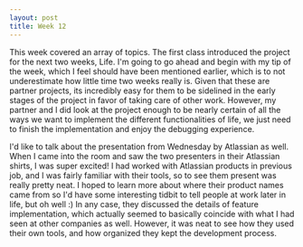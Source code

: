 ```yaml
---
layout: post
title: Week 12
---
```


This week covered an array of topics. The first class introduced the project for the next two weeks, Life. I'm going to go ahead and begin with my tip of the week, which I feel should have been mentioned earlier, which is to not underestimate how little time two weeks really is. Given that these are partner projects, its incredibly easy for them to be sidelined in the early stages of the project in favor of taking care of other work. However, my partner and I did look at the project enough to be nearly certain of all the ways we want to implement the different functionalities of life, we just need to finish the implementation and enjoy the debugging experience.

I'd like to talk about the presentation from Wednesday by Atlassian as well. When I came into the room and saw the two presenters in their Atlassian shirts, I was super excited! I had worked with Atlassian products in previous job, and I was fairly familiar with their tools, so to see them present was really pretty neat. I hoped to learn more about where their product names came from so I'd have some interesting tidbit to tell people at work later in life, but oh well :) In any case, they discussed the details of feature implementation, which actually seemed to basically coincide with what I had seen at other companies as well. However, it was neat to see how they used their own tools, and how organized they kept the development process. 